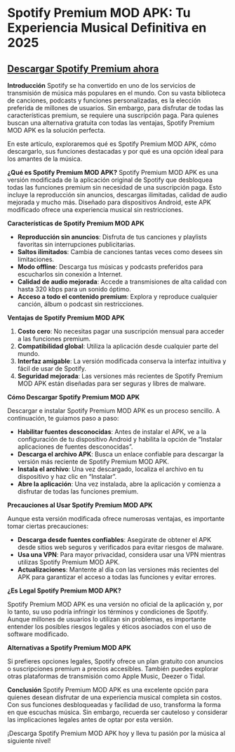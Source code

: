 # Spotify Premium MOD APK: Tu Experiencia Musical Definitiva en 2025

## [Descargar Spotify Premium ahora](https://bom.so/7nIk8O)

**Introducción**
Spotify se ha convertido en uno de los servicios de transmisión de música más populares en el mundo. Con su vasta biblioteca de canciones, podcasts y funciones personalizadas, es la elección preferida de millones de usuarios. Sin embargo, para disfrutar de todas las características premium, se requiere una suscripción paga. Para quienes buscan una alternativa gratuita con todas las ventajas, Spotify Premium MOD APK es la solución perfecta.

En este artículo, exploraremos qué es Spotify Premium MOD APK, cómo descargarlo, sus funciones destacadas y por qué es una opción ideal para los amantes de la música.

**¿Qué es Spotify Premium MOD APK?**
Spotify Premium MOD APK es una versión modificada de la aplicación original de Spotify que desbloquea todas las funciones premium sin necesidad de una suscripción paga. Esto incluye la reproducción sin anuncios, descargas ilimitadas, calidad de audio mejorada y mucho más. Diseñado para dispositivos Android, este APK modificado ofrece una experiencia musical sin restricciones.

**Características de Spotify Premium MOD APK**

- **Reproducción sin anuncios**: Disfruta de tus canciones y playlists favoritas sin interrupciones publicitarias.
- **Saltos ilimitados**: Cambia de canciones tantas veces como desees sin limitaciones.
- **Modo offline**: Descarga tus músicas y podcasts preferidos para escucharlos sin conexión a Internet.
- **Calidad de audio mejorada**: Accede a transmisiones de alta calidad con hasta 320 kbps para un sonido óptimo.
- **Acceso a todo el contenido premium**: Explora y reproduce cualquier canción, álbum o podcast sin restricciones.

**Ventajas de Spotify Premium MOD APK**

1. **Costo cero**: No necesitas pagar una suscripción mensual para acceder a las funciones premium.
2. **Compatibilidad global**: Utiliza la aplicación desde cualquier parte del mundo.
3. **Interfaz amigable**: La versión modificada conserva la interfaz intuitiva y fácil de usar de Spotify.
4. **Seguridad mejorada**: Las versiones más recientes de Spotify Premium MOD APK están diseñadas para ser seguras y libres de malware.

**Cómo Descargar Spotify Premium MOD APK**

Descargar e instalar Spotify Premium MOD APK es un proceso sencillo. A continuación, te guiamos paso a paso:

- **Habilitar fuentes desconocidas**: Antes de instalar el APK, ve a la configuración de tu dispositivo Android y habilita la opción de “Instalar aplicaciones de fuentes desconocidas”.
- **Descarga el archivo APK**: Busca un enlace confiable para descargar la versión más reciente de Spotify Premium MOD APK.
- **Instala el archivo**: Una vez descargado, localiza el archivo en tu dispositivo y haz clic en “Instalar”.
- **Abre la aplicación**: Una vez instalada, abre la aplicación y comienza a disfrutar de todas las funciones premium.

**Precauciones al Usar Spotify Premium MOD APK**

Aunque esta versión modificada ofrece numerosas ventajas, es importante tomar ciertas precauciones:

- **Descarga desde fuentes confiables**: Asegúrate de obtener el APK desde sitios web seguros y verificados para evitar riesgos de malware.
- **Usa una VPN**: Para mayor privacidad, considera usar una VPN mientras utilizas Spotify Premium MOD APK.
- **Actualizaciones**: Mantente al día con las versiones más recientes del APK para garantizar el acceso a todas las funciones y evitar errores.

**¿Es Legal Spotify Premium MOD APK?**

Spotify Premium MOD APK es una versión no oficial de la aplicación y, por lo tanto, su uso podría infringir los términos y condiciones de Spotify. Aunque millones de usuarios lo utilizan sin problemas, es importante entender los posibles riesgos legales y éticos asociados con el uso de software modificado.

**Alternativas a Spotify Premium MOD APK**

Si prefieres opciones legales, Spotify ofrece un plan gratuito con anuncios o suscripciones premium a precios accesibles. También puedes explorar otras plataformas de transmisión como Apple Music, Deezer o Tidal.

**Conclusión**
Spotify Premium MOD APK es una excelente opción para quienes desean disfrutar de una experiencia musical completa sin costos. Con sus funciones desbloqueadas y facilidad de uso, transforma la forma en que escuchas música. Sin embargo, recuerda ser cauteloso y considerar las implicaciones legales antes de optar por esta versión.

¡Descarga Spotify Premium MOD APK hoy y lleva tu pasión por la música al siguiente nivel!

